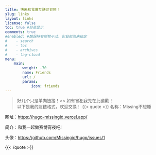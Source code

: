 ```yaml
---
title: 快来和我做互联网邻居！
slug: links
layout: links
license: false
toc: true #目录显示
comments: true
#enabled: #想保持右侧栏不动，但目前尚未搞定
#    - search
#    - toc
#    - archives
#    - tag-cloud
menu:
    main: 
        weight: -70
        name: Friends
        url: /
        params:
            icon: friends
---
```

>好几个只是单向链接！>< 如有冒犯我先在此道歉！<br>以下是我的友链格式，欢迎交换！
{{< quote >}} 
名称：Missing不想睡

网址：https://hugo-missingid.vercel.app/

简介：和我一起做赛博宵夜吧!

头像：https://github.com/Missingid/hugo/issues/1

{{< /quote >}}

